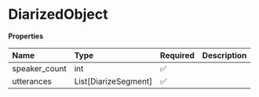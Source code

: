 # DiarizedObject

**Properties**

| Name          | Type                 | Required | Description |
| :------------ | :------------------- | :------- | :---------- |
| speaker_count | int                  | ✅       |             |
| utterances    | List[DiarizeSegment] | ✅       |             |

<!-- This file was generated by liblab | https://liblab.com/ -->
